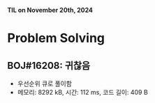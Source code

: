 **TIL on November 20th, 2024**

# Problem Solving
## BOJ#16208: 귀찮음
* 우선순위 큐로 풀이함
* 메모리: 8292 kB, 시간: 112 ms, 코드 길이: 409 B 
